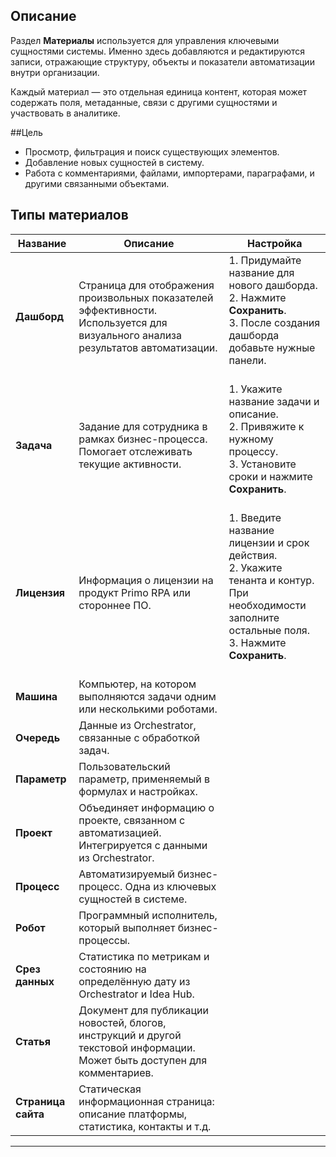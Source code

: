 ## Описание

Раздел **Материалы** используется для управления ключевыми сущностями системы. Именно здесь добавляются и редактируются записи, отражающие структуру, объекты и показатели автоматизации внутри организации.

Каждый материал — это отдельная единица контент, которая может содержать поля, метаданные, связи с другими сущностями и участвовать в аналитике.

##Цель

- Просмотр, фильтрация и поиск существующих элементов.
- Добавление новых сущностей в систему.
- Работа с комментариями, файлами, импортерами, параграфами, и другими связанными объектами.

## Типы материалов  

| Название     | Описание  | Настройка         |
|-------------------|----------|----------------|
| **Дашборд**        | Страница для отображения произвольных показателей эффективности. Используется для визуального анализа результатов автоматизации. | 1. Придумайте название для нового дашборда.<br>2. Нажмите **Сохранить**.<br>3. После создания дашборда добавьте нужные панели.<br><br>  |
| **Задача**         | Задание для сотрудника в рамках бизнес-процесса. Помогает отслеживать текущие активности. |  1. Укажите название задачи и описание.<br>2. Привяжите к нужному процессу.<br>3. Установите сроки и нажмите **Сохранить**.<br> <br>  |
| **Лицензия**       | Информация о лицензии на продукт Primo RPA или стороннее ПО. | 1. Введите название лицензии и срок действия.<br>2. Укажите тенанта и контур.<br>При необходимости заполните остальные поля. <br> 3. Нажмите **Сохранить**.<br><br> |
| **Машина**         | Компьютер, на котором выполняются задачи одним или несколькими роботами. |
| **Очередь**        | Данные из Orchestrator, связанные с обработкой задач. |
| **Параметр**       | Пользовательский параметр, применяемый в формулах и настройках. |
| **Проект**         | Объединяет информацию о проекте, связанном с автоматизацией. Интегрируется с данными из Orchestrator. |
| **Процесс**        | Автоматизируемый бизнес-процесс. Одна из ключевых сущностей в системе. |
| **Робот**          | Программный исполнитель, который выполняет бизнес-процессы. |
| **Срез данных**    | Статистика по метрикам и состоянию на определённую дату из Orchestrator и Idea Hub. |
| **Статья**         | Документ для публикации новостей, блогов, инструкций и другой текстовой информации. Может быть доступен для комментариев. |
| **Страница сайта** | Статическая информационная страница: описание платформы, статистика, контакты и т.д. |

---
